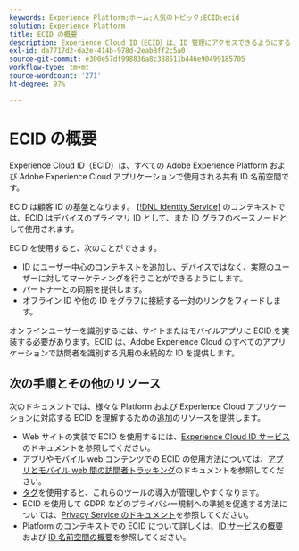```yaml
---
keywords: Experience Platform;ホーム;人気のトピック;ECID;ecid
solution: Experience Platform
title: ECID の概要
description: Experience Cloud ID（ECID）は、ID 管理にアクセスできるようにするクライアントサイドモジュールで、次の 3 つの主な機能を提供します。
exl-id: da7717d2-da2e-414b-978d-2eab8ff2c5a0
source-git-commit: e300e57df998836a8c388511b446e90499185705
workflow-type: tm+mt
source-wordcount: '271'
ht-degree: 97%

---
```


# ECID の概要

Experience Cloud ID（ECID）は、すべての Adobe Experience Platform および Adobe Experience Cloud アプリケーションで使用される共有 ID 名前空間です。

ECID は顧客 ID の基盤となります。 [[!DNL Identity Service]](./home.md) のコンテキストでは、ECID はデバイスのプライマリ ID として、また ID グラフのベースノードとして使用されます。

ECID を使用すると、次のことができます。

* ID にユーザー中心のコンテキストを追加し、デバイスではなく、実際のユーザーに対してマーケティングを行うことができるようにします。
* パートナーとの同期を提供します。
* オフライン ID や他の ID をグラフに接続する一対のリンクをフィードします。

オンラインユーザーを識別するには、サイトまたはモバイルアプリに ECID を実装する必要があります。ECID は、Adobe Experience Cloud のすべてのアプリケーションで訪問者を識別する汎用の永続的な ID を提供します。

## 次の手順とその他のリソース

次のドキュメントでは、様々な Platform および Experience Cloud アプリケーションに対応する ECID を理解するための追加のリソースを提供します。

* Web サイトの実装で ECID を使用するには、[Experience Cloud ID サービス](https://experienceleague.adobe.com/docs/id-service/using/home.html?lang=ja)のドキュメントを参照してください。
* アプリやモバイル web コンテンツでの ECID の使用方法については、[アプリとモバイル web 間の訪問者トラッキング](https://experienceleague.adobe.com/docs/mobile-services/ios/sdk-reference-ios/hybrid-app.html#sdk-reference-ios)のドキュメントを参照してください。
* [タグ](../tags/home.md)を使用すると、これらのツールの導入が管理しやすくなります。
* ECID を使用して GDPR などのプライバシー規制への準拠を促進する方法については、[Privacy Service のドキュメント](../privacy-service/identity-data.md)を参照してください。
* Platform のコンテキストでの ECID について詳しくは、[ID サービスの概要](./home.md)および [ID 名前空間の概要](./namespaces.md)を参照してください。